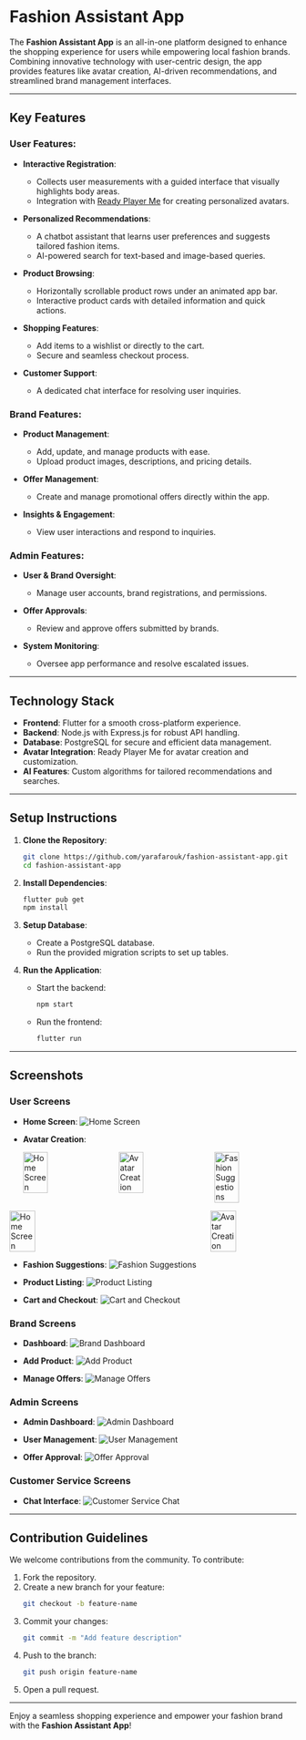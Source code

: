 # Fashion Assistant App

The **Fashion Assistant App** is an all-in-one platform designed to enhance the shopping experience for users while empowering local fashion brands. Combining innovative technology with user-centric design, the app provides features like avatar creation, AI-driven recommendations, and streamlined brand management interfaces.

---

## Key Features

### User Features:
- **Interactive Registration**:
  - Collects user measurements with a guided interface that visually highlights body areas.
  - Integration with [Ready Player Me](https://readyplayer.me) for creating personalized avatars.

- **Personalized Recommendations**:
  - A chatbot assistant that learns user preferences and suggests tailored fashion items.
  - AI-powered search for text-based and image-based queries.

- **Product Browsing**:
  - Horizontally scrollable product rows under an animated app bar.
  - Interactive product cards with detailed information and quick actions.

- **Shopping Features**:
  - Add items to a wishlist or directly to the cart.
  - Secure and seamless checkout process.

- **Customer Support**:
  - A dedicated chat interface for resolving user inquiries.

### Brand Features:
- **Product Management**:
  - Add, update, and manage products with ease.
  - Upload product images, descriptions, and pricing details.

- **Offer Management**:
  - Create and manage promotional offers directly within the app.

- **Insights & Engagement**:
  - View user interactions and respond to inquiries.

### Admin Features:
- **User & Brand Oversight**:
  - Manage user accounts, brand registrations, and permissions.

- **Offer Approvals**:
  - Review and approve offers submitted by brands.

- **System Monitoring**:
  - Oversee app performance and resolve escalated issues.

---

## Technology Stack

- **Frontend**: Flutter for a smooth cross-platform experience.
- **Backend**: Node.js with Express.js for robust API handling.
- **Database**: PostgreSQL for secure and efficient data management.
- **Avatar Integration**: Ready Player Me for avatar creation and customization.
- **AI Features**: Custom algorithms for tailored recommendations and searches.

---

## Setup Instructions

1. **Clone the Repository**:
   ```bash
   git clone https://github.com/yarafarouk/fashion-assistant-app.git
   cd fashion-assistant-app
   ```

2. **Install Dependencies**:
   ```bash
   flutter pub get
   npm install
   ```

3. **Setup Database**:
   - Create a PostgreSQL database.
   - Run the provided migration scripts to set up tables.

4. **Run the Application**:
   - Start the backend:
     ```bash
     npm start
     ```
   - Run the frontend:
     ```bash
     flutter run
     ```

---

## Screenshots

### User Screens
- **Home Screen**:
  ![Home Screen](screenshots/home_screen.png)

- **Avatar Creation**:
  <div style="display: flex; justify-content: space-between;">
  <img src="![Screenshot_20241223_154030_com example fashion_assistant](https://github.com/user-attachments/assets/c36b896e-b1cd-49bd-ac05-1b628089b352)" alt="Home Screen" width="30%"/>
  <img src="![Screenshot_20241223_154041_com example fashion_assistant](https://github.com/user-attachments/assets/c48cf6d3-8e41-40b8-919b-4e87e3d15113)" alt="Avatar Creation" width="30%"/>
  <img src="![Screenshot_20241223_154107_com example fashion_assistant](https://github.com/user-attachments/assets/ef488a3f-eb51-4624-95e5-6e4ecfa537ae)" alt="Fashion Suggestions" width="30%"/>
</div>
<div style="display: flex; justify-content: space-between;">
  <img src="![Screenshot_20241223_154134_com example fashion_assistant](https://github.com/user-attachments/assets/98817841-f2f0-43a5-8186-4ec65124125c)" alt="Home Screen" width="30%"/>
  <img src="!![Screenshot_20241223_154217_com example fashion_assistant](https://github.com/user-attachments/assets/fffb994b-89c5-4277-bc6f-4bd5f7421d4f)" alt="Avatar Creation" width="30%"/>
 </div>

- **Fashion Suggestions**:
  ![Fashion Suggestions](screenshots/fashion_suggestions.png)

- **Product Listing**:
  ![Product Listing](screenshots/product_listing.png)

- **Cart and Checkout**:
  ![Cart and Checkout](screenshots/cart_checkout.png)

### Brand Screens
- **Dashboard**:
  ![Brand Dashboard](screenshots/brand_dashboard.png)

- **Add Product**:
  ![Add Product](screenshots/add_product.png)

- **Manage Offers**:
  ![Manage Offers](screenshots/manage_offers.png)

### Admin Screens
- **Admin Dashboard**:
  ![Admin Dashboard](screenshots/admin_dashboard.png)

- **User Management**:
  ![User Management](screenshots/user_management.png)

- **Offer Approval**:
  ![Offer Approval](screenshots/offer_approval.png)

### Customer Service Screens
- **Chat Interface**:
  ![Customer Service Chat](screenshots/customer_service_chat.png)

---

## Contribution Guidelines

We welcome contributions from the community. To contribute:

1. Fork the repository.
2. Create a new branch for your feature:
   ```bash
   git checkout -b feature-name
   ```
3. Commit your changes:
   ```bash
   git commit -m "Add feature description"
   ```
4. Push to the branch:
   ```bash
   git push origin feature-name
   ```
5. Open a pull request.

---

Enjoy a seamless shopping experience and empower your fashion brand with the **Fashion Assistant App**!
